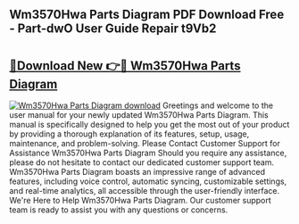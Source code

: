 ## Wm3570Hwa Parts Diagram PDF Download Free - Part-dwO User Guide Repair t9Vb2

# <h2><a href="http://dflezx.blite.top/?on=Wm3570Hwa+Parts+Diagram">🔗Download New 👉🔴 Wm3570Hwa Parts Diagram</a></h2>

[![Wm3570Hwa Parts Diagram download](https://i.imgur.com/lujVjoI.png)](http://dflezx.blite.top/?on=Wm3570Hwa+Parts+Diagram)
Greetings and welcome to the user manual for your newly updated Wm3570Hwa Parts Diagram. This manual is specifically designed to help you get the most out of your product by providing a thorough explanation of its features, setup, usage, maintenance, and problem-solving. Please Contact Customer Support for Assistance Wm3570Hwa Parts Diagram Should you require any assistance, please do not hesitate to contact our dedicated customer support team. Wm3570Hwa Parts Diagram boasts an impressive range of advanced features, including voice control, automatic syncing, customizable settings, and real-time analytics, all accessible through the user-friendly interface. We're Here to Help Wm3570Hwa Parts Diagram. Our customer support team is ready to assist you with any questions or concerns.
